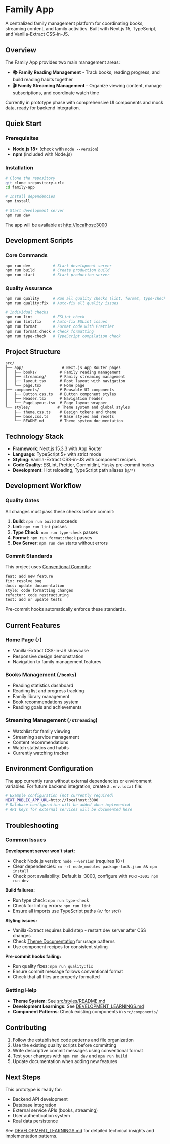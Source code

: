 # Family App

A centralized family management platform for coordinating books, streaming content, and family activities. Built with Next.js 15, TypeScript, and Vanilla-Extract CSS-in-JS.

## Overview

The Family App provides two main management areas:
- **📚 Family Reading Management** - Track books, reading progress, and build reading habits together
- **🎬 Family Streaming Management** - Organize viewing content, manage subscriptions, and coordinate watch time

Currently in prototype phase with comprehensive UI components and mock data, ready for backend integration.

## Quick Start

### Prerequisites

- **Node.js 18+** (check with `node --version`)
- **npm** (included with Node.js)

### Installation

```bash
# Clone the repository
git clone <repository-url>
cd family-app

# Install dependencies
npm install

# Start development server
npm run dev
```

The app will be available at [http://localhost:3000](http://localhost:3000)

## Development Scripts

### Core Commands
```bash
npm run dev          # Start development server
npm run build        # Create production build
npm run start        # Start production server
```

### Quality Assurance
```bash
npm run quality      # Run all quality checks (lint, format, type-check)
npm run quality:fix  # Auto-fix all quality issues

# Individual checks
npm run lint         # ESLint check
npm run lint:fix     # Auto-fix ESLint issues
npm run format       # Format code with Prettier
npm run format:check # Check formatting
npm run type-check   # TypeScript compilation check
```

## Project Structure

```
src/
├── app/                 # Next.js App Router pages
│   ├── books/          # Family reading management
│   ├── streaming/      # Family streaming management
│   ├── layout.tsx      # Root layout with navigation
│   └── page.tsx        # Home page
├── components/         # Reusable UI components
│   ├── Button.css.ts   # Button component styles
│   ├── Header.tsx      # Navigation header
│   └── PageLayout.tsx  # Page layout wrapper
└── styles/            # Theme system and global styles
    ├── theme.css.ts    # Design tokens and theme
    ├── base.css.ts     # Base styles and resets
    └── README.md       # Theme system documentation
```

## Technology Stack

- **Framework**: Next.js 15.3.3 with App Router
- **Language**: TypeScript 5+ with strict mode
- **Styling**: Vanilla-Extract CSS-in-JS with component recipes
- **Code Quality**: ESLint, Prettier, Commitlint, Husky pre-commit hooks
- **Development**: Hot reloading, TypeScript path aliases (`@/*`)

## Development Workflow

### Quality Gates
All changes must pass these checks before commit:
1. **Build**: `npm run build` succeeds
2. **Lint**: `npm run lint` passes
3. **Type Check**: `npm run type-check` passes
4. **Format**: `npm run format:check` passes
5. **Dev Server**: `npm run dev` starts without errors

### Commit Standards
This project uses [Conventional Commits](https://www.conventionalcommits.org/):
```bash
feat: add new feature
fix: resolve bug
docs: update documentation
style: code formatting changes
refactor: code restructuring
test: add or update tests
```

Pre-commit hooks automatically enforce these standards.

## Current Features

### Home Page (`/`)
- Vanilla-Extract CSS-in-JS showcase
- Responsive design demonstration
- Navigation to family management features

### Books Management (`/books`)
- Reading statistics dashboard
- Reading list and progress tracking
- Family library management
- Book recommendations system
- Reading goals and achievements

### Streaming Management (`/streaming`)
- Watchlist for family viewing
- Streaming service management
- Content recommendations
- Watch statistics and habits
- Currently watching tracker

## Environment Configuration

The app currently runs without external dependencies or environment variables. For future backend integration, create a `.env.local` file:

```bash
# Example configuration (not currently required)
NEXT_PUBLIC_APP_URL=http://localhost:3000
# Database configuration will be added when implemented
# API keys for external services will be documented here
```

## Troubleshooting

### Common Issues

**Development server won't start:**
- Check Node.js version: `node --version` (requires 18+)
- Clear dependencies: `rm -rf node_modules package-lock.json && npm install`
- Check port availability: Default is :3000, configure with `PORT=3001 npm run dev`

**Build failures:**
- Run type check: `npm run type-check`
- Check for linting errors: `npm run lint`
- Ensure all imports use TypeScript paths (`@/` for src/)

**Styling issues:**
- Vanilla-Extract requires build step - restart dev server after CSS changes
- Check [Theme Documentation](src/styles/README.md) for usage patterns
- Use component recipes for consistent styling

**Pre-commit hooks failing:**
- Run quality fixes: `npm run quality:fix`
- Ensure commit message follows conventional format
- Check that all files are properly formatted

### Getting Help

- **Theme System**: See [src/styles/README.md](src/styles/README.md)
- **Development Learnings**: See [DEVELOPMENT_LEARNINGS.md](DEVELOPMENT_LEARNINGS.md)
- **Component Patterns**: Check existing components in `src/components/`

## Contributing

1. Follow the established code patterns and file organization
2. Use the existing quality scripts before committing
3. Write descriptive commit messages using conventional format
4. Test your changes with `npm run dev` and `npm run build`
5. Update documentation when adding new features

## Next Steps

This prototype is ready for:
- Backend API development
- Database integration
- External service APIs (books, streaming)
- User authentication system
- Real data persistence

See [DEVELOPMENT_LEARNINGS.md](DEVELOPMENT_LEARNINGS.md) for detailed technical insights and implementation patterns.
